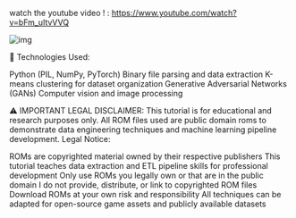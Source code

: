 watch the youtube video ! :
https://www.youtube.com/watch?v=bFm_uItvVVQ

![img](https://imgur.com/a/Fal5lCr)



🔧 Technologies Used:

Python (PIL, NumPy, PyTorch)
Binary file parsing and data extraction
K-means clustering for dataset organization
Generative Adversarial Networks (GANs)
Computer vision and image processing

⚠️ IMPORTANT LEGAL DISCLAIMER:
This tutorial is for educational and research purposes only. All ROM files used are public domain roms to demonstrate data engineering techniques and machine learning pipeline development.
Legal Notice:

ROMs are copyrighted material owned by their respective publishers
This tutorial teaches data extraction and ETL pipeline skills for professional development
Only use ROMs you legally own or that are in the public domain
I do not provide, distribute, or link to copyrighted ROM files
Download ROMs at your own risk and responsibility
All techniques can be adapted for open-source game assets and publicly available datasets

